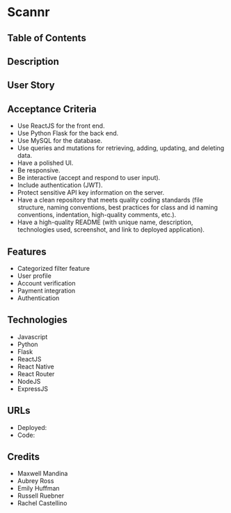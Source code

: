 # Scannr

## Table of Contents

## Description

## User Story 


## Acceptance Criteria 
* Use ReactJS for the front end.
* Use Python Flask for the back end.
* Use MySQL for the database.
* Use queries and mutations for retrieving, adding, updating, and deleting data.
* Have a polished UI.
* Be responsive.
* Be interactive (accept and respond to user input).
* Include authentication (JWT).
* Protect sensitive API key information on the server.
* Have a clean repository that meets quality coding standards (file structure, naming conventions, best practices for class and id naming conventions, indentation, high-quality comments, etc.).
* Have a high-quality README (with unique name, description, technologies used, screenshot, and link to deployed application).


## Features
* Categorized filter feature
* User profile
* Account verification
* Payment integration
* Authentication

## Technologies
* Javascript
* Python
* Flask
* ReactJS
* React Native
* React Router
* NodeJS
* ExpressJS


## URLs
* Deployed: 
* Code:

## Credits
* Maxwell Mandina
* Aubrey Ross
* Emily Huffman
* Russell Ruebner
* Rachel Castellino
